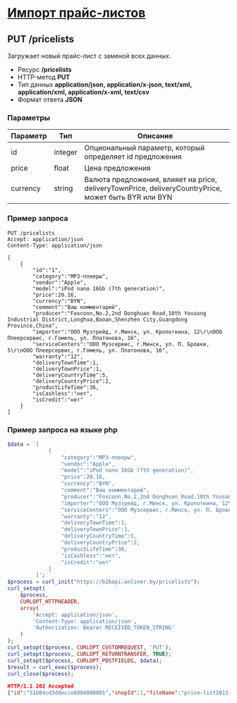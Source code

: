 # [Импорт прайс-листов](info.md)

## PUT /pricelists

Загружает новый прайс-лист с заменой всех данных.

- Ресурс **/pricelists**
- HTTP-метод **PUT**
- Тип данных **application/json, application/x-json, text/xml, application/xml, application/x-xml, text/csv**
- Формат ответа **JSON**

### Параметры

|Параметр|Тип|Описание|
|---|---|---|
|id|integer|Опциональный параметр, который определяет id предложения|
|price|float|Цена предложения|
|currency|string|Валюта предложения, влияет на price, deliveryTownPrice, deliveryCountryPrice, может быть BYR или BYN|

### Пример запроса

```
PUT /pricelists
Accept: application/json
Content-Type: application/json

[
    {
        "id":"1",
        "category":"MP3-плееры",
        "vendor":"Apple",
        "model":"iPod nano 16Gb (7th generation)",
        "price":20.16,
        "currency":"BYN",
        "comment":"Ваш комментарий",
        "producer":"Foxconn,No.2,2nd Donghuan Road,10th Yousong Industrial District,Longhua,Baoan,Shenzhen City,Guangdong Province,China",
        "importer":"ООО Музтрейд, г.Минск, ул. Кропоткина, 12\r\nООО Плеерсервис, г.Гомель, ул. Платонова, 16",
        "serviceCenters":"ООО Музсервис, г.Минск, ул. П. Бровки, 5\r\nООО Плеерсервис, г.Гомель, ул. Платонова, 16",
        "warranty":"12",
        "deliveryTownTime":1,
        "deliveryTownPrice":1,
        "deliveryCountryTime":5,
        "deliveryCountryPrice":2,
        "productLifeTime":36,
        "isCashless":"нет",
        "isCredit":"нет"
    }
]
```
### Пример запроса на языке php
```php
$data = '[
             {
                 "category":"MP3-плееры",
                 "vendor":"Apple",
                 "model":"iPod nano 16Gb (7th generation)",
                 "price":20.16,
                 "currency":"BYN",
                 "comment":"Ваш комментарий",
                 "producer":"Foxconn,No.2,2nd Donghuan Road,10th Yousong Industrial District,Longhua,Baoan,Shenzhen City,Guangdong Province,China",
                 "importer":"ООО Музтрейд, г.Минск, ул. Кропоткина, 12\r\nООО Плеерсервис, г.Гомель, ул. Платонова, 16",
                 "serviceCenters":"ООО Музсервис, г.Минск, ул. П. Бровки, 5\r\nООО Плеерсервис, г.Гомель, ул. Платонова, 16",
                 "warranty":"12",
                 "deliveryTownTime":1,
                 "deliveryTownPrice":1,
                 "deliveryCountryTime":5,
                 "deliveryCountryPrice":2,
                 "productLifeTime":36,
                 "isCashless":"нет",
                 "isCredit":"нет"
             }
         ]';
$process = curl_init("https://b2bapi.onliner.by/pricelists");
curl_setopt(
	$process, 
	CURLOPT_HTTPHEADER, 
	array(
		'Accept: application/json', 
		'Content-Type: application/json', 
		'Authorization: Bearer RECEIVED_TOKEN_STRING'
	)
);
curl_setopt($process, CURLOPT_CUSTOMREQUEST, 'PUT');
curl_setopt($process, CURLOPT_RETURNTRANSFER, TRUE);
curl_setopt($process, CURLOPT_POSTFIELDS, $data);
$result = curl_exec($process);
curl_close($process);
```

```json
HTTP/1.1 202 Accepted
{"id":"51b84cd3ddecce0804000001","shopId":1,"fileName":"price-list2013-06-12.json","size":1036,"date":"2013-06-12 13:26:27","status":"STATUS_WAITING","contentType":"json","statusMessage":null}
```
